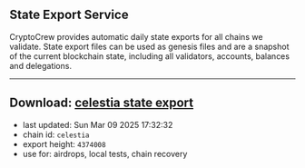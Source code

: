 ## State Export Service
CryptoCrew provides automatic daily state exports for all chains we validate. State export files can be used as genesis files and are a snapshot of the current blockchain state, including all validators, accounts, balances and delegations.

---
**Download: [celestia state export](https://dl-eu2.ccvalidators.com/SERVICE/celestia/celestia_export_4374008.json)**
---

- last updated: Sun Mar 09 2025 17:32:32
- chain id: `celestia`
- export height: `4374008`
- use for: airdrops, local tests, chain recovery
